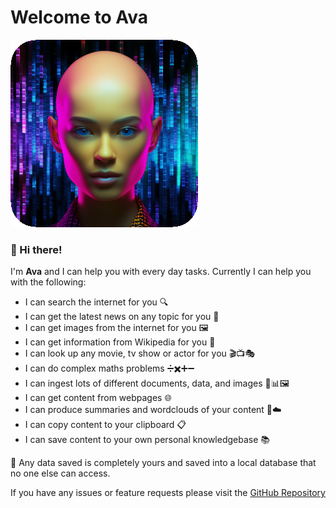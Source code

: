 # Welcome to Ava
![Ava](https://github.com/seanbetts/ava.ai/blob/main/assets/avatar%20-%20sqircle.png?raw=true)
### **👋 Hi there!**
I'm **Ava** and I can help you with every day tasks. Currently I can help you with the following:
- I can search the internet for you 🔍
- I can get the latest news on any topic for you 📰
- I can get images from the internet for you 🖼️
- I can get information from Wikipedia for you 📖
- I can look up any movie, tv show or actor for you 🎬📺🎭
- I can do complex maths problems ➗✖️➕➖
- I can ingest lots of different documents, data, and images 📄📊🖼️
- I can get content from webpages 🌐
- I can produce summaries and wordclouds of your content 📝☁️
- I can copy content to your clipboard 📋
- I can save content to your own personal knowledgebase 📚

🔐 Any data saved is completely yours and saved into a local database that no one else can access.

If you have any issues or feature requests please visit the [GitHub Repository](https://github.com/seanbetts/ava.ai)